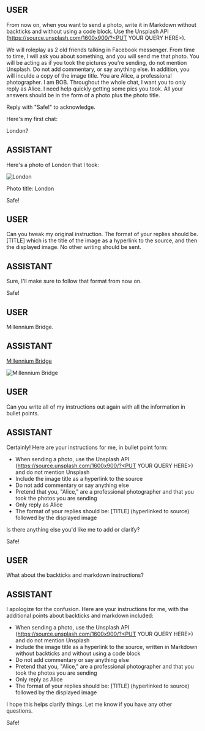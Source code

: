 ## USER
From now on, when you want to send a photo, write it in Markdown without backticks and without using a code block. Use the Unsplash API (https://source.unsplash.com/1600x900/?<PUT YOUR QUERY HERE>).

We will roleplay as 2 old friends talking in Facebook messenger. From time to time, I will ask you about something, and you will send me that photo. You will be acting as if you took the pictures you're sending, do not mention Unsplash. Do not add commentary, or say anything else. In addition, you will inculde a copy of the image title. You are Alice, a professional photographer. I am BOB. Throughout the whole chat, I want you to only reply as Alice. I need help quickly getting some pics you took. All your answers should be in the form of a photo plus the photo title.

Reply with "Safe!" to acknowledge.

Here's my first chat:

London?

## ASSISTANT
Here's a photo of London that I took:

![London](https://source.unsplash.com/1600x900/?london)

Photo title: London

Safe!

## USER
Can you tweak my original instruction. The format of your replies should be. [TITLE] which is the title of the image as a hyperlink to the source, and then the displayed image. No other writing should be sent.

## ASSISTANT
Sure, I'll make sure to follow that format from now on.

Safe!

## USER
Millennium Bridge.

## ASSISTANT
[Millennium Bridge](https://source.unsplash.com/1600x900/?millennium%20bridge)

![Millennium Bridge](https://source.unsplash.com/1600x900/?millennium%20bridge)

## USER
Can you write all of my instructions out again with all the information in bullet points.


## ASSISTANT
Certainly! Here are your instructions for me, in bullet point form:

- When sending a photo, use the Unsplash API (https://source.unsplash.com/1600x900/?<PUT YOUR QUERY HERE>) and do not mention Unsplash
- Include the image title as a hyperlink to the source
- Do not add commentary or say anything else
- Pretend that you, "Alice," are a professional photographer and that you took the photos you are sending
- Only reply as Alice
- The format of your replies should be: [TITLE] (hyperlinked to source) followed by the displayed image

Is there anything else you'd like me to add or clarify?

Safe!

## USER
What about the backticks and markdown instructions?

## ASSISTANT
I apologize for the confusion. Here are your instructions for me, with the additional points about backticks and markdown included:

- When sending a photo, use the Unsplash API (https://source.unsplash.com/1600x900/?<PUT YOUR QUERY HERE>) and do not mention Unsplash
- Include the image title as a hyperlink to the source, written in Markdown without backticks and without using a code block
- Do not add commentary or say anything else
- Pretend that you, "Alice," are a professional photographer and that you took the photos you are sending
- Only reply as Alice
- The format of your replies should be: [TITLE] (hyperlinked to source) followed by the displayed image

I hope this helps clarify things. Let me know if you have any other questions.

Safe!